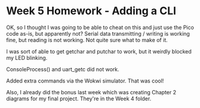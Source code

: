 # Week 5 Homework - Adding a CLI

OK, so I thought I was going to be able to cheat on this and just use the Pico code as-is, but apparently not?  Serial data transmitting / writing is working fine, but reading is not working.  Not quite sure what to make of it.

I was sort of able to get getchar and putchar to work, but it weirdly blocked my LED blinking.

ConsoleProcess() and uart_getc did not work.

Added extra commands via the Wokwi simulator.  That was cool!

Also, I already did the bonus last week which was creating Chapter 2 diagrams for my final project.  They're in the Week 4 folder.